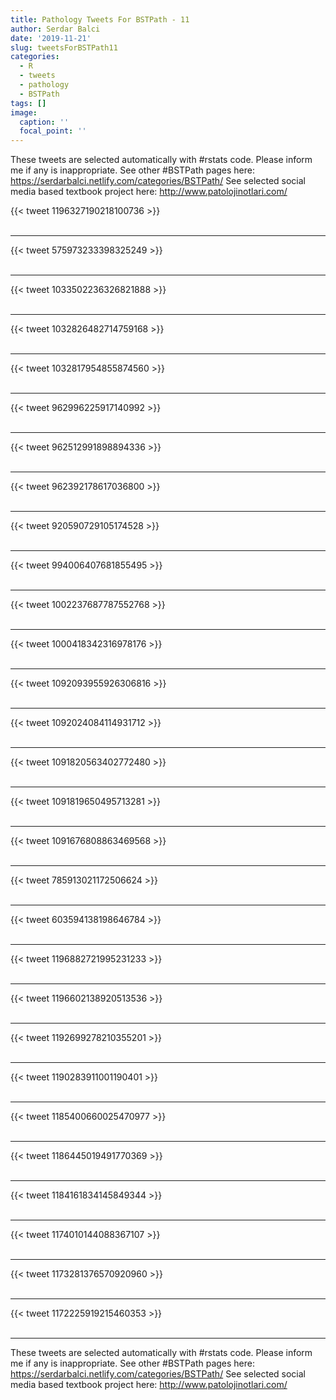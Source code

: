 ```yaml
---
title: Pathology Tweets For BSTPath - 11
author: Serdar Balci
date: '2019-11-21'
slug: tweetsForBSTPath11
categories:
  - R
  - tweets
  - pathology
  - BSTPath
tags: []
image:
  caption: ''
  focal_point: ''
---
```



These tweets are selected automatically with #rstats code. Please inform me if any is inappropriate.
See other #BSTPath pages here: https://serdarbalci.netlify.com/categories/BSTPath/ 
See selected social media based textbook project here: http://www.patolojinotlari.com/

{{< tweet 1196327190218100736 >}}
<br>
<br>
<hr>
{{< tweet 575973233398325249 >}}
<br>
<br>
<hr>
{{< tweet 1033502236326821888 >}}
<br>
<br>
<hr>
{{< tweet 1032826482714759168 >}}
<br>
<br>
<hr>
{{< tweet 1032817954855874560 >}}
<br>
<br>
<hr>
{{< tweet 962996225917140992 >}}
<br>
<br>
<hr>
{{< tweet 962512991898894336 >}}
<br>
<br>
<hr>
{{< tweet 962392178617036800 >}}
<br>
<br>
<hr>
{{< tweet 920590729105174528 >}}
<br>
<br>
<hr>
{{< tweet 994006407681855495 >}}
<br>
<br>
<hr>
{{< tweet 1002237687787552768 >}}
<br>
<br>
<hr>
{{< tweet 1000418342316978176 >}}
<br>
<br>
<hr>
{{< tweet 1092093955926306816 >}}
<br>
<br>
<hr>
{{< tweet 1092024084114931712 >}}
<br>
<br>
<hr>
{{< tweet 1091820563402772480 >}}
<br>
<br>
<hr>
{{< tweet 1091819650495713281 >}}
<br>
<br>
<hr>
{{< tweet 1091676808863469568 >}}
<br>
<br>
<hr>
{{< tweet 785913021172506624 >}}
<br>
<br>
<hr>
{{< tweet 603594138198646784 >}}
<br>
<br>
<hr>
{{< tweet 1196882721995231233 >}}
<br>
<br>
<hr>
{{< tweet 1196602138920513536 >}}
<br>
<br>
<hr>
{{< tweet 1192699278210355201 >}}
<br>
<br>
<hr>
{{< tweet 1190283911001190401 >}}
<br>
<br>
<hr>
{{< tweet 1185400660025470977 >}}
<br>
<br>
<hr>
{{< tweet 1186445019491770369 >}}
<br>
<br>
<hr>
{{< tweet 1184161834145849344 >}}
<br>
<br>
<hr>
{{< tweet 1174010144088367107 >}}
<br>
<br>
<hr>
{{< tweet 1173281376570920960 >}}
<br>
<br>
<hr>
{{< tweet 1172225919215460353 >}}
<br>
<br>
<hr>


These tweets are selected automatically with #rstats code. Please inform me if any is inappropriate.
See other #BSTPath pages here: https://serdarbalci.netlify.com/categories/BSTPath/ 
See selected social media based textbook project here: http://www.patolojinotlari.com/
